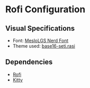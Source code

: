 # Rofi Configuration

## Visual Specifications

- Font: [MesloLGS Nerd Font](https://www.nerdfonts.com/)
- Theme used: [base16-seti.rasi](https://gitlab.com/jordiorlando/base16-rofi/-/blob/master/themes/base16-seti.rasi)

## Dependencies

- [Rofi](https://davatorium.github.io/rofi/)
- [Kitty](https://sw.kovidgoyal.net/kitty/)
